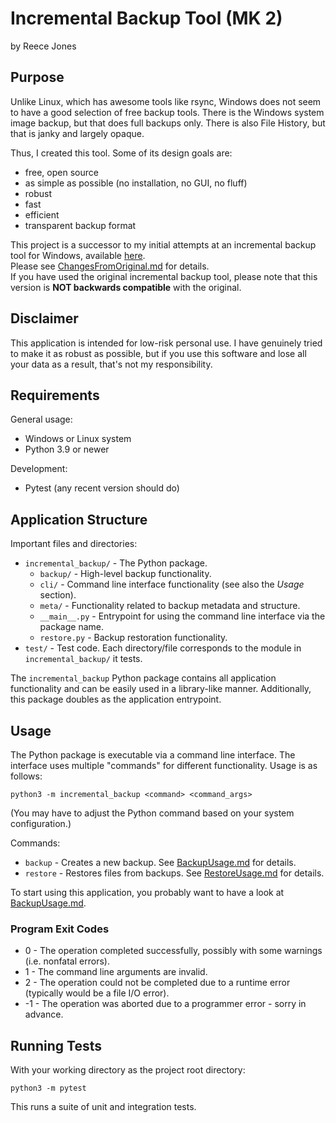 # Incremental Backup Tool (MK 2)

by Reece Jones

## Purpose

Unlike Linux, which has awesome tools like rsync, Windows does not seem to have a good selection of free backup tools.
There is the Windows system image backup, but that does full backups only. There is also File History, but that is janky and largely opaque.

Thus, I created this tool. Some of its design goals are:

- free, open source
- as simple as possible (no installation, no GUI, no fluff)
- robust
- fast
- efficient
- transparent backup format

This project is a successor to my initial attempts at an incremental backup tool for Windows, available [here](https://github.com/MC-DeltaT/IncrementalBackup).  
Please see [ChangesFromOriginal.md](ChangesFromOriginal.md) for details.  
If you have used the original incremental backup tool, please note that this version is **NOT backwards compatible** with the original.

## Disclaimer

This application is intended for low-risk personal use.
I have genuinely tried to make it as robust as possible, but if you use this software and lose all your data as a result, that's not my responsibility.

## Requirements

General usage:

- Windows or Linux system
- Python 3.9 or newer

Development:

- Pytest (any recent version should do)

## Application Structure

Important files and directories:

- `incremental_backup/` - The Python package.
  - `backup/` - High-level backup functionality.
  - `cli/` - Command line interface functionality (see also the _Usage_ section).
  - `meta/` - Functionality related to backup metadata and structure.
  - `__main__.py` - Entrypoint for using the command line interface via the package name.
  - `restore.py` - Backup restoration functionality.
- `test/` - Test code. Each directory/file corresponds to the module in `incremental_backup/` it tests.

The `incremental_backup` Python package contains all application functionality and can be easily used in a library-like manner.
Additionally, this package doubles as the application entrypoint.

## Usage

The Python package is executable via a command line interface.
The interface uses multiple "commands" for different functionality.
Usage is as follows:

```
python3 -m incremental_backup <command> <command_args>
```

(You may have to adjust the Python command based on your system configuration.)

Commands:

- `backup` - Creates a new backup. See [BackupUsage.md](BackupUsage.md) for details.
- `restore` - Restores files from backups. See [RestoreUsage.md](RestoreUsage.md) for details.

To start using this application, you probably want to have a look at [BackupUsage.md](BackupUsage.md).

### Program Exit Codes

- 0 - The operation completed successfully, possibly with some warnings (i.e. nonfatal errors).
- 1 - The command line arguments are invalid.
- 2 - The operation could not be completed due to a runtime error (typically would be a file I/O error).
- -1 - The operation was aborted due to a programmer error - sorry in advance.

## Running Tests

With your working directory as the project root directory:

```
python3 -m pytest
```

This runs a suite of unit and integration tests.
